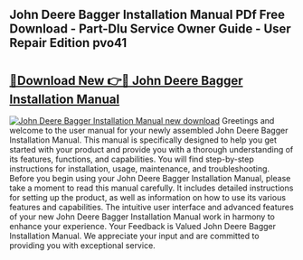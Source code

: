 ## John Deere Bagger Installation Manual PDf Free Download - Part-Dlu Service Owner Guide - User Repair Edition pvo41

# <h2><a href="http://bc90231.oget.top/?id=John+Deere+Bagger+Installation+Manual">🔗Download New 👉🔴 John Deere Bagger Installation Manual</a></h2>

[![John Deere Bagger Installation Manual new download](https://i.imgur.com/5g1atiW.png)](http://bc90231.oget.top/?id=John+Deere+Bagger+Installation+Manual)
Greetings and welcome to the user manual for your newly assembled John Deere Bagger Installation Manual. This manual is specifically designed to help you get started with your product and provide you with a thorough understanding of its features, functions, and capabilities. You will find step-by-step instructions for installation, usage, maintenance, and troubleshooting. Before you begin using your John Deere Bagger Installation Manual, please take a moment to read this manual carefully. It includes detailed instructions for setting up the product, as well as information on how to use its various features and capabilities. The intuitive user interface and advanced features of your new John Deere Bagger Installation Manual work in harmony to enhance your experience. Your Feedback is Valued John Deere Bagger Installation Manual. We appreciate your input and are committed to providing you with exceptional service.
